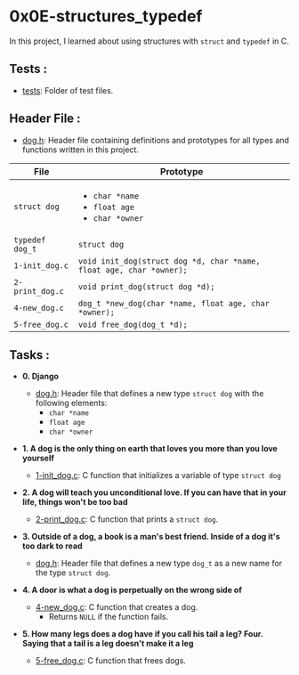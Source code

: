 # 0x0E-structures_typedef

In this project, I learned about using structures with `struct` and `typedef` in C.

## Tests :
+ [tests](./tests): Folder of test files.

## Header File :

+ [dog.h](./dog.h): Header file containing definitions and prototypes for all types
and functions written in this project.

| File            | Prototype                                                                |
| --------------- | ------------------------------------------------------------------------ |
| `struct dog`    | <ul><li>`char *name`</li><li>`float age`</li><li>`char *owner`</li></ul> |
| `typedef dog_t` | `struct dog`                                                             |
| `1-init_dog.c`  | `void init_dog(struct dog *d, char *name, float age, char *owner);`      |
| `2-print_dog.c` | `void print_dog(struct dog *d);`                                         |
| `4-new_dog.c`   | `dog_t *new_dog(char *name, float age, char *owner);`                    |
| `5-free_dog.c`  | `void free_dog(dog_t *d);`                                               |


## Tasks :

+ **0. Django**
  - [dog.h](./dog.h): Header file that defines a new type `struct dog` with the
  following elements:
    - `char *name`
    - `float age`
    - `char *owner`
    
+ **1. A dog is the only thing on earth that loves you more than you love yourself**
  - [1-init_dog.c](./1-init_dog.c): C function that initializes a variable of type `struct dog`
  
+ **2. A dog will teach you unconditional love. If you can have that in your life, things won't be too bad**
  - [2-print_dog.c](./2-print_dog.c): C function that prints a `struct dog`.
  
+ **3. Outside of a dog, a book is a man's best friend. Inside of a dog it's too dark to read**
  - [dog.h](./dog.h): Header file that defines a new type `dog_t` as a new name for the
  type `struct dog`.
  
+ **4. A door is what a dog is perpetually on the wrong side of**
  - [4-new_dog.c](./4-new_dog.c): C function that creates a dog.
    - Returns `NULL` if the function fails.
    
+ **5. How many legs does a dog have if you call his tail a leg? Four. Saying that a tail is a leg doesn't make it a leg**
  - [5-free_dog.c](./5-free_dog.c): C function that frees dogs.
  
  
  
  
